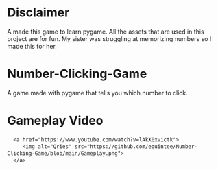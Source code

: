 # Disclaimer
A made this game to learn pygame. All the assets that are used in this project are for fun. My sister was struggling at memorizing numbers so I made this for her.
# Number-Clicking-Game
A game made with pygame that tells you which number to click. 

# Gameplay Video
      <a href="https://www.youtube.com/watch?v=lAkX0xvictk">
         <img alt="Qries" src="https://github.com/equintee/Number-Clicking-Game/blob/main/Gameplay.png">
      </a>



